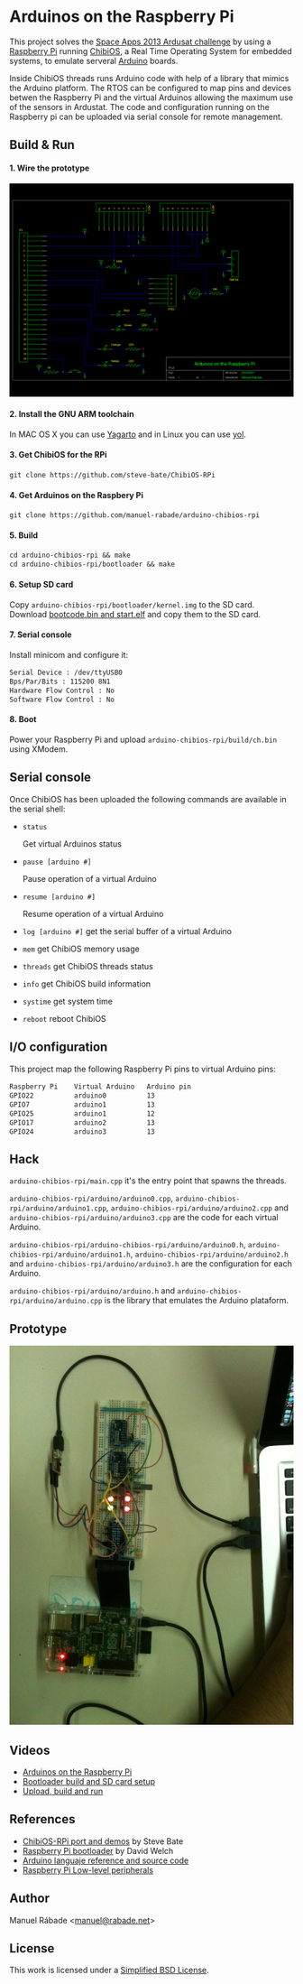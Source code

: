 Arduinos on the Raspberry Pi
============================

This project solves the [Space Apps 2013 Ardusat
challenge](http://2013.spaceappschallenge.org/challenge/ardusat/) by
using a [Raspberry Pi](http://www.raspberrypi.org/) running
[ChibiOS](http://www.chibios.org/), a Real Time Operating System for
embedded systems, to emulate serveral [Arduino](http://arduino.cc/)
boards.

Inside ChibiOS threads runs Arduino code with help of a library that
mimics the Arduino platform. The RTOS can be configured to map pins and
devices betwen the Raspberry Pi and the virtual Arduinos allowing the
maximum use of the sensors in Ardustat. The code and configuration
running on the Raspberry pi can be uploaded via serial console for
remote management.

Build & Run
-----------

#### 1. Wire the prototype

![Schematic](schematic/arduinos-on-the-raspberry-pi.png "Schematic")

#### 2. Install the GNU ARM toolchain

In MAC OS X you can use [Yagarto](http://www.yagarto.de/#downloadmac)
and in Linux you can use [yol](https://github.com/phaenovum/yol).

#### 3. Get ChibiOS for the RPi

    git clone https://github.com/steve-bate/ChibiOS-RPi

#### 4. Get Arduinos on the Raspbery Pi

    git clone https://github.com/manuel-rabade/arduino-chibios-rpi

#### 5. Build

    cd arduino-chibios-rpi && make
    cd arduino-chibios-rpi/bootloader && make

#### 6. Setup SD card

Copy `arduino-chibios-rpi/bootloader/kernel.img` to the SD
card. Download [bootcode.bin and
start.elf](https://github.com/raspberrypi/firmware) and copy them to
the SD card.

#### 7. Serial console

Install minicom and configure it:

    Serial Device : /dev/ttyUSB0 
    Bps/Par/Bits : 115200 8N1
    Hardware Flow Control : No
    Software Flow Control : No

#### 8. Boot

Power your Raspberry Pi and upload `arduino-chibios-rpi/build/ch.bin`
using XModem.

Serial console
--------------

Once ChibiOS has been uploaded the following commands are available in the serial shell:

* `status`

   Get virtual Arduinos status

* `pause [arduino #]`

   Pause operation of a virtual Arduino

* `resume [arduino #]`

   Resume operation of a virtual Arduino

* `log [arduino #]` get the serial buffer of a virtual Arduino
* `mem` get ChibiOS memory usage
* `threads` get ChibiOS threads status
* `info` get ChibiOS build information
* `systime` get system time
* `reboot` reboot ChibiOS

I/O configuration
-----------------

This project map the following Raspberry Pi pins to virtual Arduino
pins:

    Raspberry Pi    Virtual Arduino   Arduino pin
    GPIO22          arduino0          13
    GPIO7           arduino1          13
    GPIO25          arduino1          12
    GPIO17          arduino2          13
    GPIO24          arduino3          13

Hack
----

`arduino-chibios-rpi/main.cpp` it's the entry point that spawns the
threads.

`arduino-chibios-rpi/arduino/arduino0.cpp`,
`arduino-chibios-rpi/arduino/arduino1.cpp`,
`arduino-chibios-rpi/arduino/arduino2.cpp` and
`arduino-chibios-rpi/arduino/arduino3.cpp` are the code for each
virtual Arduino.

`arduino-chibios-rpi/arduino-chibios-rpi/arduino/arduino0.h`,
`arduino-chibios-rpi/arduino/arduino1.h`,
`arduino-chibios-rpi/arduino/arduino2.h` and
`arduino-chibios-rpi/arduino/arduino3.h` are the configuration for each
Arduino.

`arduino-chibios-rpi/arduino/arduino.h` and
`arduino-chibios-rpi/arduino/arduino.cpp` is the library that emulates
the Arduino plataform.

Prototype
---------

![Prototype](photo/arduinos-on-the-raspberry-pi.jpg "Prototype")

Videos
------

* [Arduinos on the Raspberry
  Pi](http://www.youtube.com/watch?v=Z6Uyguw1yAI)
* [Bootloader build and SD card
  setup](http://www.youtube.com/watch?v=gKtXT4GJeRg)
* [Upload, build and run](http://www.youtube.com/watch?v=D3jWURlTU5I)

References
----------

* [ChibiOS-RPi port and
  demos](https://github.com/steve-bate/ChibiOS-RPi) by Steve Bate
* [Raspberry Pi
  bootloader](https://github.com/dwelch67/raspberrypi/tree/master/bootloader05)
  by David Welch
* [Arduino languaje reference and source
  code](http://arduino.cc/en/Reference/HomePage)
* [Raspberry Pi Low-level
  peripherals](http://elinux.org/RPi_Low-level_peripherals)

Author
------

Manuel Rábade <[manuel@rabade.net](mailto:manuel@rabade.net)>

License
-------

This work is licensed under a [Simplified BSD License](LICENSE.txt).
